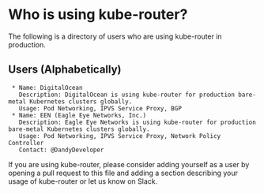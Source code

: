 Who is using kube-router?
=========================

The following is a directory of users who are using kube-router in production.  

Users (Alphabetically)
----------------------

     * Name: DigitalOcean
       Description: DigitalOcean is using kube-router for production bare-metal Kubernetes clusters globally.
       Usage: Pod Networking, IPVS Service Proxy, BGP
     * Name: EEN (Eagle Eye Networks, Inc.)
       Description: Eagle Eye Networks is using kube-router for production bare-metal Kubernetes clusters globally.
       Usage: Pod Networking, IPVS Service Proxy, Network Policy Controller
       Contact: @DandyDeveloper

If you are using kube-router, please consider adding yourself as a user by opening a pull request to this file and adding a section describing your usage of kube-router or let us know on Slack.
